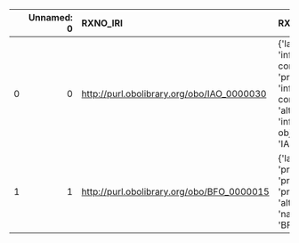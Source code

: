 |    |   Unnamed: 0 | RXNO_IRI                                   | RXNO_DESC                                                                                                                                   | VIMMP_IRI                                          | VIMMP_DESC              |
|---:|-------------:|:-------------------------------------------|:--------------------------------------------------------------------------------------------------------------------------------------------|:---------------------------------------------------|:------------------------|
|  0 |            0 | http://purl.obolibrary.org/obo/IAO_0000030 | {'label': 'information content entity', 'prefLabel': 'information content entity', 'altLabel': 'information object', 'name': 'IAO_0000030'} | http://purl.obolibrary.org/obo/iao.owl#IAO_0000030 | {'name': 'IAO_0000030'} |
|  1 |            1 | http://purl.obolibrary.org/obo/BFO_0000015 | {'label': 'process', 'prefLabel': 'process', 'altLabel': None, 'name': 'BFO_0000015'}                                                       | https://emmc.eu/semantics/evmpo/evmpo.ttl#process  | {'name': 'process'}     |